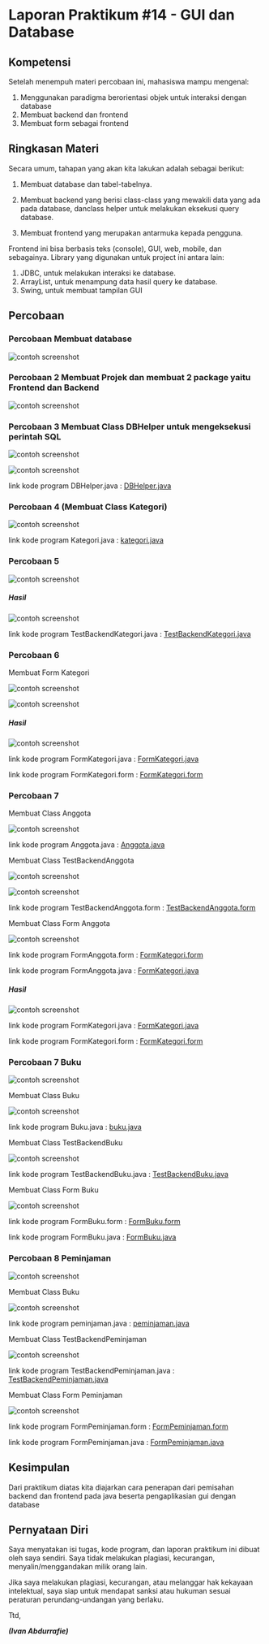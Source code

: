# Laporan Praktikum #14 - GUI dan Database

## Kompetensi
Setelah menempuh materi percobaan ini, mahasiswa mampu mengenal:
1. Menggunakan paradigma berorientasi objek untuk interaksi dengan database
2. Membuat backend dan frontend
3. Membuat form sebagai frontend
   
## Ringkasan Materi

Secara umum, tahapan yang akan kita lakukan adalah sebagai berikut:
1. Membuat database dan tabel-tabelnya.
2. Membuat backend yang berisi class-class yang mewakili data yang ada pada database, danclass helper untuk melakukan eksekusi query database.
   
3. Membuat frontend yang merupakan antarmuka kepada pengguna. 
   

Frontend ini bisa berbasis teks (console), GUI, web, mobile, dan sebagainya. Library yang digunakan untuk project ini antara lain:

1. JDBC, untuk melakukan interaksi ke database.
2. ArrayList, untuk menampung data hasil query ke database.
3. Swing, untuk membuat tampilan GUI

## Percobaan

### Percobaan Membuat database

![contoh screenshot](img/database.png)
         
### Percobaan 2 Membuat Projek dan membuat 2 package yaitu Frontend dan Backend

![contoh screenshot](img/p2.png)

### Percobaan 3 Membuat Class DBHelper untuk mengeksekusi perintah SQL

![contoh screenshot](img/p3dbhelperfull1.png)

![contoh screenshot](img/p3dbhelperfull2.png)

link kode program DBHelper.java : [DBHelper.java](../../src/14_GUI_dan_Database/backend/DBHelper1841720099Rafi.java)

### Percobaan 4 (Membuat Class Kategori)

![contoh screenshot](img/p4kategori.png)

link kode program Kategori.java : [kategori.java](../../src/14_GUI_dan_Database/backend/Kategori1841720099Rafi.java)

### Percobaan 5


![contoh screenshot](img/p4mainkategori.png)

##### Hasil

![contoh screenshot](img/p4hasil.png)


link kode program TestBackendKategori.java : [TestBackendKategori.java](../../src/14_GUI_dan_Database/frontend/TestBackend1841720099Rafi.java)

### Percobaan 6

Membuat Form Kategori 

![contoh screenshot](img/uikategori.png)

![contoh screenshot](img/p5formkategori.png)

##### Hasil

![contoh screenshot](img/p5form.png)


link kode program FormKategori.java : [FormKategori.java](../../src/14_GUI_dan_Database/frontend/FrmKategori1841720099Rafi.java)

link kode program FormKategori.form : [FormKategori.form](../../src/14_GUI_dan_Database/frontend/FrmKategori1841720099Rafi.form)

### Percobaan 7

Membuat Class Anggota

![contoh screenshot](img/p6anggota.png)

link kode program Anggota.java : [Anggota.java](../../src/14_GUI_dan_Database/backend/Anggota1841720099Rafi.java)


Membuat Class TestBackendAnggota

![contoh screenshot](img/p6test.png)

![contoh screenshot](img/p6hasi.png)

link kode program TestBackendAnggota.form : [TestBackendAnggota.form](../../src/14_GUI_dan_Database/frontend/TestBackendAnggota1841720099Rafi.java)

Membuat Class Form Anggota

![contoh screenshot](img/p6formanggota.png)

link kode program FormAnggota.form : [FormKategori.form](../../src/14_GUI_dan_Database/frontend/FrmAnggota1841720099Rafi.form)

link kode program FormAnggota.java : [FormKategori.java](../../src/14_GUI_dan_Database/frontend/FrmAnggota1841720099Rafi.java)



##### Hasil

![contoh screenshot](img/p6gui.png)


link kode program FormKategori.java : [FormKategori.java](../../src/14_GUI_dan_Database/frontend/FrmKategori1841720099Rafi.java)

link kode program FormKategori.form : [FormKategori.form](../../src/14_GUI_dan_Database/frontend/FrmKategori1841720099Rafi.form)

### Percobaan 7 Buku

![contoh screenshot](img/uibuku.png)

Membuat Class Buku

![contoh screenshot](img/p7buku.png)

link kode program Buku.java : [buku.java](../../src/14_GUI_dan_Database/backend/Buku1841720099Rafi.java)


Membuat Class TestBackendBuku

![contoh screenshot](img/p7testbuku.png)

link kode program TestBackendBuku.java : [TestBackendBuku.java](../../src/14_GUI_dan_Database/frontend/TestBackendBuku1841720099Rafi.java)

Membuat Class Form Buku

![contoh screenshot](img/p7formbuku.png)

link kode program FormBuku.form : [FormBuku.form](../../src/14_GUI_dan_Database/frontend/FrmAnggota1841720099Rafi.form)

link kode program FormBuku.java : [FormBuku.java](../../src/14_GUI_dan_Database/frontend/FrmAnggota1841720099Rafi.java)

### Percobaan 8 Peminjaman

![contoh screenshot](img/uipinjam.png)

Membuat Class Buku

![contoh screenshot](img/p8peminjaman.png)

link kode program peminjaman.java : [peminjaman.java](../../src/14_GUI_dan_Database/backend/Peminjaman1841720099Rafi.java)

Membuat Class TestBackendPeminjaman

![contoh screenshot](img/p8test.png)

link kode program TestBackendPeminjaman.java : [TestBackendPeminjaman.java](../../src/14_GUI_dan_Database/frontend/TestBackendPeminjaman1841720099Rafi.java)

Membuat Class Form Peminjaman

![contoh screenshot](img/p8form.png)

link kode program FormPeminjaman.form : [FormPeminjaman.form](../../src/14_GUI_dan_Database/frontend/FrmAnggota1841720099Rafi.form)

link kode program FormPeminjaman.java : [FormPeminjaman.java](../../src/14_GUI_dan_Database/frontend/FrmAnggota1841720099Rafi.java)



## Kesimpulan

Dari praktikum diatas kita diajarkan cara penerapan dari pemisahan backend dan frontend pada java beserta pengaplikasian gui dengan database

## Pernyataan Diri

Saya menyatakan isi tugas, kode program, dan laporan praktikum ini dibuat oleh saya sendiri. Saya tidak melakukan plagiasi, kecurangan, menyalin/menggandakan milik orang lain.

Jika saya melakukan plagiasi, kecurangan, atau melanggar hak kekayaan intelektual, saya siap untuk mendapat sanksi atau hukuman sesuai peraturan perundang-undangan yang berlaku.

Ttd,

***(Ivan Abdurrafie)***